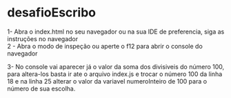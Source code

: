 # desafioEscribo

1- Abra o index.html no seu navegador ou na sua IDE de preferencia, siga as instruções no navegador
<br/>
2 - Abra o modo de inspeção ou aperte o f12 para abrir o console  do navegador
<br/>

3- No console vai aparecer já o valor da soma dos divisiveis do número 100, para altera-los basta ir ate o arquivo index.js e trocar o número 100 da linha 18 e na linha 25 alterar o valor da variavel numeroInteiro de 100 para o número de sua escolha.
